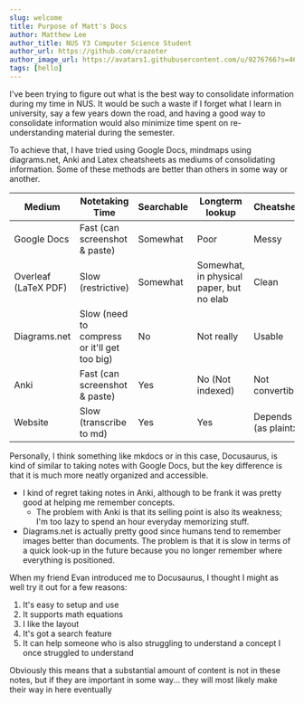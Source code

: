 ```yaml
---
slug: welcome
title: Purpose of Matt's Docs
author: Matthew Lee
author_title: NUS Y3 Computer Science Student
author_url: https://github.com/crazoter
author_image_url: https://avatars1.githubusercontent.com/u/9276766?s=460&u=a827522208afc597e6510afe592ec2674ac11dad&v=4
tags: [hello]
---
```


I've been trying to figure out what is the best way to consolidate information during my time in NUS. It would be such a waste if I forget what I learn in university, say a few years down the road, and having a good way to consolidate information would also minimize time spent on re-understanding material during the semester.

To achieve that, I have tried using Google Docs, mindmaps using diagrams.net, Anki and Latex cheatsheets as mediums of consolidating information. Some of these methods are better than others in some way or another. 

|Medium|Notetaking Time|Searchable|Longterm lookup|Cheatsheet|Room for Elaboration|Ease of revision|
|--------|--------|----|-|----|------------------------|----------------------|
|Google Docs|Fast (can screenshot & paste)|Somewhat|Poor|Messy|Plenty|Easy|
|Overleaf (LaTeX PDF)|Slow (restrictive)|Somewhat|Somewhat, in physical paper, but no elab|Clean|No room|Easy|
|Diagrams.net|Slow (need to compress or it'll get too big)|No|Not really|Usable|No room|Very Easy (YMMV)|
|Anki|Fast (can screenshot & paste)|Yes|No (Not indexed)|Not convertible|Plenty|Revision becomes a chore|
|Website|Slow (transcribe to md)|Yes|Yes|Depends (as plaintxt)|Plenty|Easy|

Personally, I think something like mkdocs or in this case, Docusaurus, is kind of similar to taking notes with Google Docs, but the key difference is that it is much more neatly organized and accessible.
* I kind of regret taking notes in Anki, although to be frank it was pretty good at helping me remember concepts.
  * The problem with Anki is that its selling point is also its weakness; I'm too lazy to spend an hour everyday memorizing stuff. 
* Diagrams.net is actually pretty good since humans tend to remember images better than documents. The problem is that it is slow in terms of a quick look-up in the future because you no longer remember where everything is positioned.

When my friend Evan introduced me to Docusaurus, I thought I might as well try it out for a few reasons:
1. It's easy to setup and use
2. It supports math equations
3. I like the layout
4. It's got a search feature
5. It can help someone who is also struggling to understand a concept I once struggled to understand

Obviously this means that a substantial amount of content is not in these notes, but if they are important in some way... they will most likely make their way in here eventually